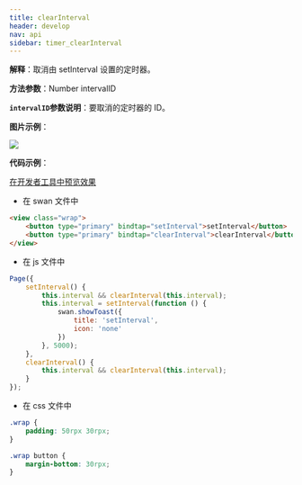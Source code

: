 ```yaml
---
title: clearInterval
header: develop
nav: api
sidebar: timer_clearInterval
---
```

 

**解释**：取消由 setInterval 设置的定时器。

**方法参数**：Number intervalID

**`intervalID`参数说明**：要取消的定时器的 ID。

**图片示例**：

<div class="m-doc-custom-examples">
    <div class="m-doc-custom-examples-correct">
        <img src="https://b.bdstatic.com/miniapp/images/clearInterval.gif">
    </div>
    <div class="m-doc-custom-examples-correct">
        <img src=" ">
    </div>
    <div class="m-doc-custom-examples-correct">
        <img src=" ">
    </div>     
</div>

**代码示例**：

<a href="swanide://fragment/06a5732dd6a5c4dfe18937335baadc071574042401827" title="在开发者工具中预览效果" target="_self">在开发者工具中预览效果</a>

* 在 swan 文件中

```html
<view class="wrap">
    <button type="primary" bindtap="setInterval">setInterval</button>
    <button type="primary" bindtap="clearInterval">clearInterval</button>
</view>
```

* 在 js 文件中

```js
Page({
    setInterval() {
        this.interval && clearInterval(this.interval);
        this.interval = setInterval(function () {
            swan.showToast({
                title: 'setInterval',
                icon: 'none'
            })
        }, 5000);
    },
    clearInterval() {
        this.interval && clearInterval(this.interval);
    }
});
```
* 在 css 文件中

```css
.wrap {
    padding: 50rpx 30rpx;
}

.wrap button {
    margin-bottom: 30rpx;
}
```


